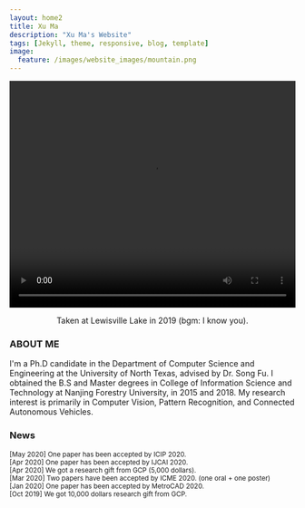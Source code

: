 ```yaml
---
layout: home2
title: Xu Ma
description: "Xu Ma's Website"
tags: [Jekyll, theme, responsive, blog, template]
image:
  feature: /images/website_images/mountain.png
---
```


<head>
    <style type="text/css">
        figure{text-align: center;}
    </style>
</head>

<!-- <figure>
  <img src="{{ site.url }}/images/author_images/Optimized-Lei-Smoky_Mountain.JPG"/>
  <figcaption>Lei Mao at Smoky Mountain in 2015</figcaption>
</figure> -->
<video src="{{ site.url }}/images/author_images/video.mp4" width="100%" height="400" controls preload></video>
<center><figcaption>Taken at Lewisville Lake in 2019 (bgm: I know you).</figcaption></center>
 
### ABOUT ME
I'm a Ph.D candidate in the Department of Computer Science and Engineering at the University of North Texas, advised by Dr. Song Fu. I obtained the B.S and Master degrees in College of Information Science and Technology at Nanjing Forestry University, in 2015 and 2018. My research interest is primarily in Computer Vision, Pattern Recognition, and Connected Autonomous Vehicles.


### News
<small>
[May 2020] One paper has been accepted by ICIP 2020.<br>
[Apr 2020] One paper has been accepted by IJCAI 2020.<br>
[Apr 2020] We got a research gift from GCP (5,000 dollars).<br>
[Mar 2020] Two papers have been accepted by ICME 2020. (one oral + one poster)<br>
[Jan 2020] One paper has been accepted by MetroCAD 2020.<br>
[Oct 2019] We got 10,000 dollars research gift from GCP.<br>
</small>